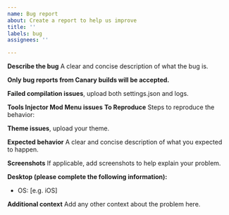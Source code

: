 ```yaml
---
name: Bug report
about: Create a report to help us improve
title: ''
labels: bug
assignees: ''

---
```


**Describe the bug**
A clear and concise description of what the bug is.

**Only bug reports from Canary builds will be accepted.**

**Failed compilation issues**, upload both settings.json and logs.

**Tools Injector Mod Menu issues**
**To Reproduce**
Steps to reproduce the behavior:

**Theme issues**, upload your theme.

**Expected behavior**
A clear and concise description of what you expected to happen.

**Screenshots**
If applicable, add screenshots to help explain your problem.

**Desktop (please complete the following information):**
 - OS: [e.g. iOS]

**Additional context**
Add any other context about the problem here.
